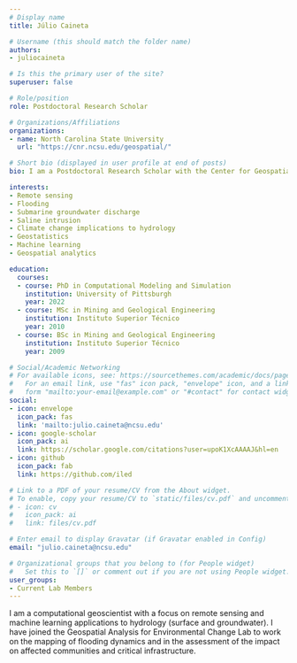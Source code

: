```yaml
---
# Display name
title: Júlio Caineta

# Username (this should match the folder name)
authors:
- juliocaineta

# Is this the primary user of the site?
superuser: false

# Role/position
role: Postdoctoral Research Scholar

# Organizations/Affiliations
organizations:
- name: North Carolina State University
  url: "https://cnr.ncsu.edu/geospatial/"

# Short bio (displayed in user profile at end of posts)
bio: I am a Postdoctoral Research Scholar with the Center for Geospatial Analytics <a href = "https://cnr.ncsu.edu/geospatial/"> website </a> at North Carolina State University (NCSU).

interests:
- Remote sensing
- Flooding
- Submarine groundwater discharge
- Saline intrusion
- Climate change implications to hydrology
- Geostatistics
- Machine learning
- Geospatial analytics

education:
  courses:
  - course: PhD in Computational Modeling and Simulation
    institution: University of Pittsburgh
    year: 2022
  - course: MSc in Mining and Geological Engineering
    institution: Instituto Superior Técnico
    year: 2010
  - course: BSc in Mining and Geological Engineering
    institution: Instituto Superior Técnico
    year: 2009

# Social/Academic Networking
# For available icons, see: https://sourcethemes.com/academic/docs/page-builder/#icons
#   For an email link, use "fas" icon pack, "envelope" icon, and a link in the
#   form "mailto:your-email@example.com" or "#contact" for contact widget.
social:
- icon: envelope
  icon_pack: fas
  link: 'mailto:julio.caineta@ncsu.edu'
- icon: google-scholar
  icon_pack: ai
  link: https://scholar.google.com/citations?user=upoK1XcAAAAJ&hl=en
- icon: github
  icon_pack: fab
  link: https://github.com/iled

# Link to a PDF of your resume/CV from the About widget.
# To enable, copy your resume/CV to `static/files/cv.pdf` and uncomment the lines below.
# - icon: cv
#   icon_pack: ai
#   link: files/cv.pdf

# Enter email to display Gravatar (if Gravatar enabled in Config)
email: "julio.caineta@ncsu.edu"

# Organizational groups that you belong to (for People widget)
#   Set this to `[]` or comment out if you are not using People widget.
user_groups:
- Current Lab Members
---
```


I am a computational geoscientist with a focus on remote sensing and machine learning applications
to hydrology (surface and groundwater). I have joined the Geospatial Analysis for Environmental Change Lab to 
work on the mapping of flooding dynamics and in the assessment of the impact on affected communities and
critical infrastructure.
